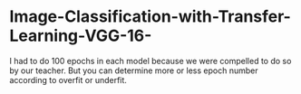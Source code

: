 # Image-Classification-with-Transfer-Learning-VGG-16-
I had to do 100 epochs in each model because we were compelled to do so by our teacher. But you can determine more or less epoch number according to overfit or underfit.
